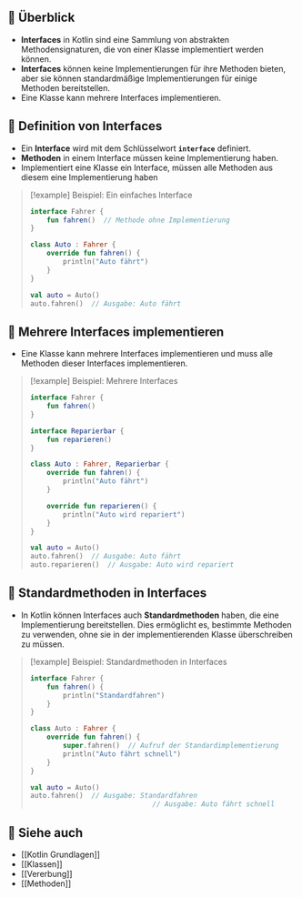 
## 🔹 Überblick

- **Interfaces** in Kotlin sind eine Sammlung von abstrakten Methodensignaturen, die von einer Klasse implementiert werden können.
- **Interfaces** können keine Implementierungen für ihre Methoden bieten, aber sie können standardmäßige Implementierungen für einige Methoden bereitstellen.
- Eine Klasse kann mehrere Interfaces implementieren.

## 🔹 Definition von Interfaces

- Ein **Interface** wird mit dem Schlüsselwort **`interface`** definiert.
- **Methoden** in einem Interface müssen keine Implementierung haben.
- Implementiert eine Klasse ein Interface, müssen alle Methoden aus diesem eine Implementierung haben

> [!example] Beispiel: Ein einfaches Interface  
> ```kotlin
> interface Fahrer {
>     fun fahren()  // Methode ohne Implementierung
> }
> 
> class Auto : Fahrer {
>     override fun fahren() {
>         println("Auto fährt")
>     }
> }
> 
> val auto = Auto()
> auto.fahren()  // Ausgabe: Auto fährt
> ```

## 🔹 Mehrere Interfaces implementieren

- Eine Klasse kann mehrere Interfaces implementieren und muss alle Methoden dieser Interfaces implementieren.

> [!example] Beispiel: Mehrere Interfaces  
> ```kotlin
> interface Fahrer {
>     fun fahren()
> }
> 
> interface Reparierbar {
>     fun reparieren()
> }
> 
> class Auto : Fahrer, Reparierbar {
>     override fun fahren() {
>         println("Auto fährt")
>     }
> 
>     override fun reparieren() {
>         println("Auto wird repariert")
>     }
> }
> 
> val auto = Auto()
> auto.fahren()  // Ausgabe: Auto fährt
> auto.reparieren()  // Ausgabe: Auto wird repariert
> ```

## 🔹 Standardmethoden in Interfaces

- In Kotlin können Interfaces auch **Standardmethoden** haben, die eine Implementierung bereitstellen. Dies ermöglicht es, bestimmte Methoden zu verwenden, ohne sie in der implementierenden Klasse überschreiben zu müssen.

> [!example] Beispiel: Standardmethoden in Interfaces  
> ```kotlin
> interface Fahrer {
>     fun fahren() {
>         println("Standardfahren")
>     }
> }
> 
> class Auto : Fahrer {
>     override fun fahren() {
>         super.fahren()  // Aufruf der Standardimplementierung
>         println("Auto fährt schnell")
>     }
> }
> 
> val auto = Auto()
> auto.fahren()  // Ausgabe: Standardfahren
>                               // Ausgabe: Auto fährt schnell
> ```

## 🔹 Siehe auch

- [[Kotlin Grundlagen]]
- [[Klassen]]
- [[Vererbung]]
- [[Methoden]]

